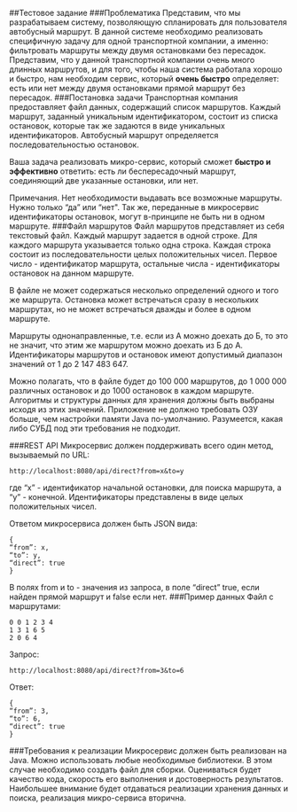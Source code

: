 ##Тестовое задание
###Проблематика
Представим, что мы разрабатываем систему, позволяющую спланировать для пользователя автобусный маршрут. 
В данной системе необходимо реализовать специфичную задачу для одной транспортной компании, а именно: 
фильтровать маршруты между двумя остановками без пересадок. 
Представим, что у данной транспортной компании очень много длинных маршрутов, и для того, 
чтобы наша система работала хорошо и быстро, нам необходим сервис, который **очень быстро** определяет: 
есть или нет между двумя остановками прямой маршрут без пересадок.
###Постановка задачи
Транспортная компания предоставляет файл данных, содержащий список маршрутов. 
Каждый маршрут, заданный уникальным идентификатором, состоит из списка остановок, 
которые так же задаются в виде уникальных идентификаторов. 
Автобусный маршрут определяется последовательностью остановок.

Ваша задача реализовать микро-сервис, который сможет **быстро и эффективно** ответить: 
есть ли беспересадочный маршрут, соединяющий две указанные остановки, или нет.

Примечания. Нет необходимости выдавать все возможные маршруты. Нужно только “да” или “нет". 
Так же, переданные в микросервис идентификаторы остановок, могут в-принципе не быть ни в одном маршруте.
###Файл маршрутов
Файл маршрутов представляет из себя текстовый файл. 
Каждый маршрут задается в одной строке. 
Для каждого маршрута указывается только одна строка.
Каждая строка состоит из последовательности целых положительных чисел. 
Первое число - идентификатор маршрута, остальные числа - идентификаторы остановок на данном маршруте.

В файле не может содержаться несколько определений одного и того же маршрута. 
Остановка может встречаться сразу в нескольких маршрутах, но не может встречаться дважды и более в одном маршруте.

Маршруты однонаправленные, т.е. если из А можно доехать до Б, 
то это не значит, что этим же маршрутом можно доехать из Б до А.
Идентификаторы маршрутов и остановок имеют допустимый диапазон значений от 1 до 2 147 483 647.

Можно полагать, что в файле будет до 100 000 маршрутов, 
до 1 000 000 различных остановок и до 1000 остановок в каждом маршруте. 
Алгоритмы и структуры данных для хранения должны быть выбраны исходя из этих значений. 
Приложение не должно требовать ОЗУ больше, чем настройки памяти Java по-умолчанию. 
Разумеется, какая либо СУБД под эти требования не подходит.

###REST API
Микросервис должен поддерживать всего один метод, 
вызываемый по URL: 
```
http://localhost:8080/api/direct?from=x&to=y 
```

где “x” - идентификатор начальной остановки, для поиска маршрута, а “y” - конечной. 
Идентификаторы представлены в виде целых положительных чисел.

Ответом микросервиса должен быть JSON вида:
```
{
“from”: x,
“to”: y,
“direct”: true 
}
```
В полях from и to - значения из запроса, в поле “direct” true, если найден прямой маршрут и false если нет.
###Пример данных
Файл с маршрутами:
```
0 0 1 2 3 4 
1 3 1 6 5 
2 0 6 4
```

Запрос:
```
http://localhost:8080/api/direct?from=3&to=6
```
Ответ:
```
{
“from”: 3,
“to”: 6,
“direct”: true 
}
```
###Требования к реализации
Микросервис должен быть реализован на Java. Можно использовать любые необходимые библиотеки. 
В этом случае необходимо создать файл для сборки. 
Оцениваться будет качество кода, скорость его выполнения и достоверность результатов. 
Наибольшее внимание будет отдаваться реализации хранения данных и поиска, реализация микро-сервиса вторична.
